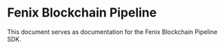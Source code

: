 # Fenix Blockchain Pipeline

This document serves as documentation for the Fenix Blockchain Pipeline SDK.
